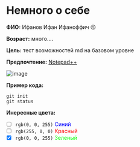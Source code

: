 # Немного о себе

**ФИО:** Ифанов Ифан Ифаноффич :stuck_out_tongue_winking_eye:

**Возраст:** много....

**Цель:** тест возможностей md на базовом уровне

**Предпочтение:** [Notepad++](https://notepad-plus-plus.org/downloads/)

![image](https://user-images.githubusercontent.com/5418672/209825194-56153eb6-887a-4fed-b5d9-d541254a263a.png)

**Пример кода:**  
```
git init
git status
```

**Инересные цвета:**
* [ ] `rgb(0, 0, 255)` <font color="0000FF">Синий</font>
* [ ] `rgb(255, 0, 0)` <font color="FF0000">Красный</font>
* [X] `rgb(0, 0, 255)` <font color="00FF00">Зеленый</font>
